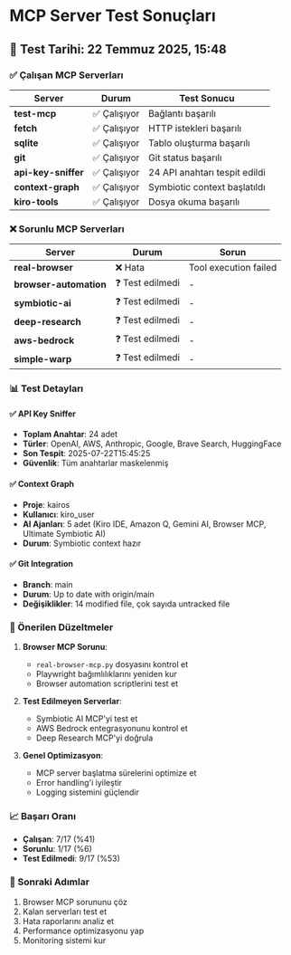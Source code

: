 # MCP Server Test Sonuçları

## 🧪 Test Tarihi: 22 Temmuz 2025, 15:48

### ✅ Çalışan MCP Serverları

| Server              | Durum       | Test Sonucu                   |
| ------------------- | ----------- | ----------------------------- |
| **test-mcp**        | ✅ Çalışıyor | Bağlantı başarılı             |
| **fetch**           | ✅ Çalışıyor | HTTP istekleri başarılı       |
| **sqlite**          | ✅ Çalışıyor | Tablo oluşturma başarılı      |
| **git**             | ✅ Çalışıyor | Git status başarılı           |
| **api-key-sniffer** | ✅ Çalışıyor | 24 API anahtarı tespit edildi |
| **context-graph**   | ✅ Çalışıyor | Symbiotic context başlatıldı  |
| **kiro-tools**      | ✅ Çalışıyor | Dosya okuma başarılı          |

### ❌ Sorunlu MCP Serverları

| Server                 | Durum           | Sorun                 |
| ---------------------- | --------------- | --------------------- |
| **real-browser**       | ❌ Hata          | Tool execution failed |
| **browser-automation** | ❓ Test edilmedi | -                     |
| **symbiotic-ai**       | ❓ Test edilmedi | -                     |
| **deep-research**      | ❓ Test edilmedi | -                     |
| **aws-bedrock**        | ❓ Test edilmedi | -                     |
| **simple-warp**        | ❓ Test edilmedi | -                     |

### 📊 Test Detayları

#### ✅ API Key Sniffer
- **Toplam Anahtar**: 24 adet
- **Türler**: OpenAI, AWS, Anthropic, Google, Brave Search, HuggingFace
- **Son Tespit**: 2025-07-22T15:45:25
- **Güvenlik**: Tüm anahtarlar maskelenmiş

#### ✅ Context Graph
- **Proje**: kairos
- **Kullanıcı**: kiro_user
- **AI Ajanları**: 5 adet (Kiro IDE, Amazon Q, Gemini AI, Browser MCP, Ultimate Symbiotic AI)
- **Durum**: Symbiotic context hazır

#### ✅ Git Integration
- **Branch**: main
- **Durum**: Up to date with origin/main
- **Değişiklikler**: 14 modified file, çok sayıda untracked file

### 🔧 Önerilen Düzeltmeler

1. **Browser MCP Sorunu**:
   - `real-browser-mcp.py` dosyasını kontrol et
   - Playwright bağımlılıklarını yeniden kur
   - Browser automation scriptlerini test et

2. **Test Edilmeyen Serverlar**:
   - Symbiotic AI MCP'yi test et
   - AWS Bedrock entegrasyonunu kontrol et
   - Deep Research MCP'yi doğrula

3. **Genel Optimizasyon**:
   - MCP server başlatma sürelerini optimize et
   - Error handling'i iyileştir
   - Logging sistemini güçlendir

### 📈 Başarı Oranı

- **Çalışan**: 7/17 (%41)
- **Sorunlu**: 1/17 (%6)
- **Test Edilmedi**: 9/17 (%53)

### 🎯 Sonraki Adımlar

1. Browser MCP sorununu çöz
2. Kalan serverları test et
3. Hata raporlarını analiz et
4. Performance optimizasyonu yap
5. Monitoring sistemi kur